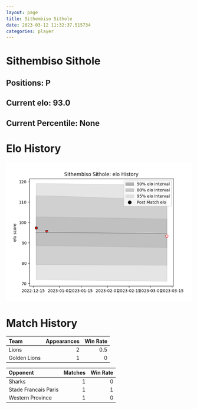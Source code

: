```yaml
---  
layout: page  
title: Sithembiso Sithole  
date: 2023-03-12 11:32:37.515734  
categories: player  
---
```

# Sithembiso Sithole

## Positions: P

## Current elo: 93.0

## Current Percentile: None

# Elo History


![elo history](history_SithembisoSithole.png)
# Match History


| Team         |   Appearances |   Win Rate |
|:-------------|--------------:|-----------:|
| Lions        |             2 |        0.5 |
| Golden Lions |             1 |        0   |

| Opponent             |   Matches |   Win Rate |
|:---------------------|----------:|-----------:|
| Sharks               |         1 |          0 |
| Stade Francais Paris |         1 |          1 |
| Western Province     |         1 |          0 |